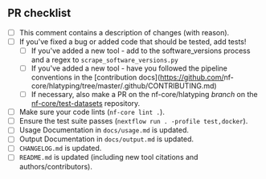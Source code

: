 <!--
# nf-core/hlatyping pull request

Many thanks for contributing to nf-core/hlatyping!

Please fill in the appropriate checklist below (delete whatever is not relevant).
These are the most common things requested on pull requests (PRs).

Remember that PRs should be made against the dev branch, unless you're preparing a pipeline release.

Learn more about contributing: [CONTRIBUTING.md](https://github.com/nf-core/hlatyping/tree/master/.github/CONTRIBUTING.md)
-->
<!-- markdownlint-disable ul-indent -->

## PR checklist

- [ ] This comment contains a description of changes (with reason).
- [ ] If you've fixed a bug or added code that should be tested, add tests!
    - [ ] If you've added a new tool - add to the software_versions process and a regex to `scrape_software_versions.py`
    - [ ] If you've added a new tool - have you followed the pipeline conventions in the [contribution docs](<https://github.com/>nf-core/hlatyping/tree/master/.github/CONTRIBUTING.md)
    - [ ] If necessary, also make a PR on the nf-core/hlatyping _branch_ on the [nf-core/test-datasets](https://github.com/nf-core/test-datasets) repository.
- [ ] Make sure your code lints (`nf-core lint .`).
- [ ] Ensure the test suite passes (`nextflow run . -profile test,docker`).
- [ ] Usage Documentation in `docs/usage.md` is updated.
- [ ] Output Documentation in `docs/output.md` is updated.
- [ ] `CHANGELOG.md` is updated.
- [ ] `README.md` is updated (including new tool citations and authors/contributors).
